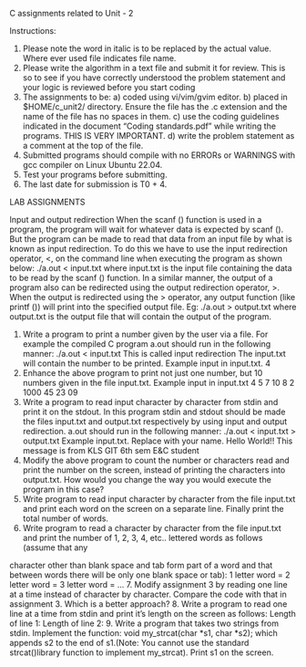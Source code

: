 C assignments related to Unit - 2

Instructions:
1) Please note the word in italic is to be replaced by the actual value. Where ever
used file
indicates file name.
2) Please write the algorithm in a text file and submit it for review. This is so to see if
you have
correctly understood the problem statement and your logic is reviewed before you start
coding
3) The assignments to be:
a) coded using vi/vim/gvim editor.
b) placed in $HOME/c_unit2/ directory. Ensure the file has the .c extension and the
name of
the file has no spaces in them.
c) use the coding guidelines indicated in the document “Coding standards.pdf” while
writing
the programs. THIS IS VERY IMPORTANT.
d) write the problem statement as a comment at the top of the file.
4) Submitted programs should compile with no ERRORs or WARNINGS with gcc
compiler on
Linux Ubuntu 22.04.
5) Test your programs before submitting.
6) The last date for submission is T0 + 4.

LAB ASSIGNMENTS

Input and output redirection
When the scanf () function is used in a program, the program will wait for
whatever data is expected by scanf (). But the program can be made to read
that data from an input file by what is known as input redirection. To do this
we have to use the input redirection operator, <, on the command line when
executing the program as shown below:
./a.out < input.txt
where input.txt is the input file containing the data to be read by the scanf ()
function.
In a similar manner, the output of a program also can be redirected using the
output redirection operator, >. When the output is redirected using the >
operator, any output function (like printf ()) will print into the specified output
file. Eg:
./a.out > output.txt
where output.txt is the output file that will contain the output of the
program.

1. Write a program to print a number given by the user via a file. For example
the compiled C program a.out should run in the following manner:
./a.out < input.txt
This is called input redirection
The input.txt will contain the number to be printed. Example input in
input.txt.
4
2. Enhance the above program to print not just one number, but 10 numbers
given in the file input.txt. Example input in input.txt
4
5
7
10
8
2
1000
45
23
09
3. Write a program to read input character by character from stdin and print it
on the stdout.
In this program stdin and stdout should be made the files input.txt and
output.txt respectively by using input and output redirection. a.out
should run in the following manner:
./a.out < input.txt > output.txt
Example input.txt. Replace <name> with your name.
Hello World!!
This message is from KLS GIT 6th sem E&C student <name>
4. Modify the above program to count the number or characters read and print
the number on the screen, instead of printing the characters into output.txt.
How would you change the way you would execute the program in this case?
5. Write program to read input character by character from the file input.txt
and print each word on the screen on a separate line. Finally print the total
number of words.
6. Write program to read a character by character from the file input.txt and
print the number of 1, 2, 3, 4, etc.. lettered words as follows (assume that any

character other than blank space and tab form part of a word and that
between words there will be only one blank space or tab):
1 letter word =
2 letter word =
3 letter word =
...
7. Modify assignment 3 by reading one line at a time instead of character by
character. Compare the code with that in assignment 3. Which is a better
approach?
8. Write a program to read one line at a time from stdin and print it’s length on
the screen as follows:
Length of line 1:
Length of line 2:
9. Write a program that takes two strings from stdin. Implement the
function:
void my_strcat(char *s1, char *s2);
which appends s2 to the end of s1.(Note: You cannot use the standard
strcat()library function to implement my_strcat).
Print s1 on the screen.
